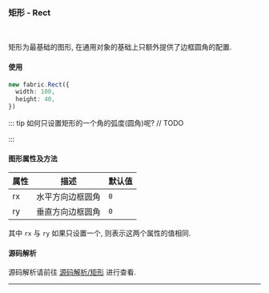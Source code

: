 ### 矩形 - Rect
<br/>

矩形为最基础的图形, 在通用对象的基础上只额外提供了边框圆角的配置.

#### 使用

```typescript
new fabric.Rect({
  width: 100,
  height: 40,
})
```

::: tip 如何只设置矩形的一个角的弧度(圆角)呢?
// TODO

:::

#### 图形属性及方法

| 属性  | 描述       | 默认值 |
|-----|----------|-----|
| rx  | 水平方向边框圆角 | `0` |
| ry  | 垂直方向边框圆角 | `0` |

其中 `rx` 与 `ry` 如果只设置一个, 则表示这两个属性的值相同.

#### 源码解析

源码解析请前往 [源码解析/矩形](/fabric/source/rect.md) 进行查看.

---
